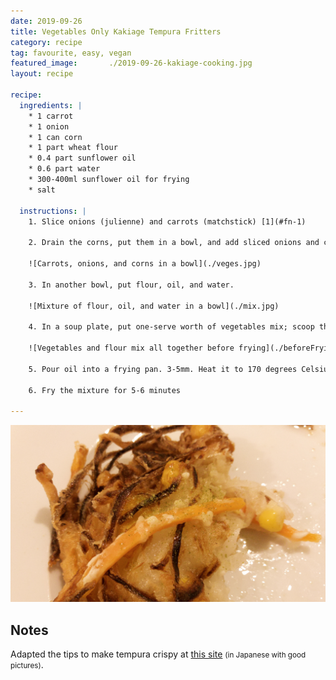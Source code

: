 ```yaml
---
date: 2019-09-26
title: Vegetables Only Kakiage Tempura Fritters
category: recipe
tag: favourite, easy, vegan
featured_image:       ./2019-09-26-kakiage-cooking.jpg
layout: recipe 

recipe:
  ingredients: |
    * 1 carrot
    * 1 onion
    * 1 can corn
    * 1 part wheat flour
    * 0.4 part sunflower oil
    * 0.6 part water
    * 300-400ml sunflower oil for frying 
    * salt

  instructions: | 
    1. Slice onions (julienne) and carrots (matchstick) [1](#fn-1)
    
    2. Drain the corns, put them in a bowl, and add sliced onions and carrots. Add about a table spoonful of flour and mix well.
    
    ![Carrots, onions, and corns in a bowl](./veges.jpg)
    
    3. In another bowl, put flour, oil, and water.
    
    ![Mixture of flour, oil, and water in a bowl](./mix.jpg)
    
    4. In a soup plate, put one-serve worth of vegetables mix; scoop the flour mix in. Coat the vegetables with the flour mix 
    
    ![Vegetables and flour mix all together before frying](./beforeFrying.jpg)
    
    5. Pour oil into a frying pan. 3-5mm. Heat it to 170 degrees Celsius 
    
    6. Fry the mixture for 5-6 minutes

---
```


![finished kakiage-tempura vegetable fritter](./kakiage.jpg)

## Notes ##

Adapted the tips to make tempura crispy at [this site](https://mitok.info/?p=33647) <small>(in Japanese with good pictures)</small>. 

[^1]: at 1:33 to julienne onion, at 7:58 to matchstick carrots in [this video](https://www.facebook.com/1696961873920341/posts/2420285251587996?sfns=mo)
